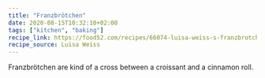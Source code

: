 ```yaml
---
title: "Franzbrötchen"
date: 2020-08-15T10:32:10+02:00
tags: ["kitchen", "baking"]
recipe_link: https://food52.com/recipes/66074-luisa-weiss-s-franzbrotchen-cinnamon-sugar-buns
recipe_source: Luisa Weiss
---
```


Franzbrötchen are kind of a cross between a croissant and a cinnamon roll. 
